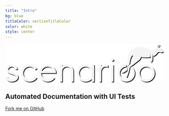 ```yaml
---
title: "Intro"
bg: blue
titleColor: sectionTitleColor
color: white
style: center
---
```

![Scenarioo](img/LogoScenariooWhite.png)

## Automated Documentation with UI Tests

<span id="forkongithub">
  <a href="{{ site.source_link }}" class="bg-gray">
    Fork me on GitHub
  </a>
</span>

